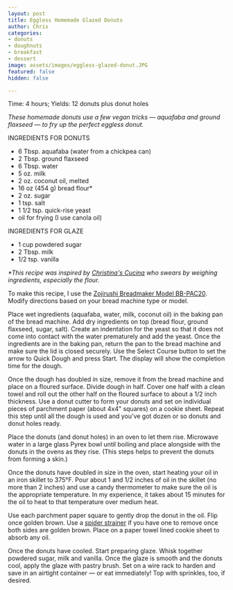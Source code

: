 ```yaml
---
layout: post
title: Eggless Homemade Glazed Donuts
author: Chris
categories:
- donuts
- doughnuts
- breakfast
- dessert
image: assets/images/eggless-glazed-donut.JPG
featured: false
hidden: false

---
```

Time: 4 hours; Yields: 12 donuts plus donut holes

_These homemade donuts use a few vegan tricks — aquafaba and ground flaxseed — to fry up the perfect eggless donut._

INGREDIENTS FOR DONUTS

* 6 Tbsp. aquafaba (water from a chickpea can)
* 2 Tbsp. ground flaxseed
* 6 Tbsp. water
* 5 oz. milk
* 2 oz. coconut oil, melted
* 16 oz (454 g) bread flour*
* 2 oz. sugar
* 1 tsp. salt
* 1 1/2 tsp. quick-rise yeast
* oil for frying (I use canola oil)

INGREDIENTS FOR GLAZE

* 1 cup powdered sugar
* 2 Tbsp. milk
* 1/2 tsp. vanilla

_*This recipe was inspired by_ [_Christina's Cucina_](https://www.christinascucina.com/perfect-vegan-doughnuts-made-with-yeast-vegan-donut-recipe/comment-page-1/) _who swears by weighing ingredients, especially the flour._ 

To make this recipe, I use the [Zojirushi Breadmaker Model BB-PAC20](https://www.amazon.com/Zojirushi-BB-PAC20BA-BB-PAC20-Virtuoso-Breadmaker/dp/B0067MQM48/ref=sr_1_3?keywords=zojirushi+bread+machine+bbpac20&qid=1552254883&s=gateway&sr=8-3). Modify directions based on your bread machine type or model.

Place wet ingredients (aquafaba, water, milk, coconut oil) in the baking pan of the bread machine. Add dry ingredients on top (bread flour, ground flaxseed, sugar, salt). Create an indentation for the yeast so that it does not come into contact with the water prematurely and add the yeast. Once the ingredients are in the baking pan, return the pan to the bread machine and make sure the lid is closed securely. Use the Select Course button to set the arrow to Quick Dough and press Start. The display will show the completion time for the dough.

Once the dough has doubled in size, remove it from the bread machine and place on a floured surface. Divide dough in half. Cover one half with a clean towel and roll out the other half on the floured surface to about a 1/2 inch thickness. Use a donut cutter to form your donuts and set on individual pieces of parchment paper (about 4x4" squares) on a cookie sheet. Repeat this step until all the dough is used and you've got dozen or so donuts and donut holes ready.

Place the donuts (and donut holes) in an oven to let them rise. Microwave water in a large glass Pyrex bowl until boiling and place alongside with the donuts in the ovens as they rise. (This steps helps to prevent the donuts from forming a skin.)

Once the donuts have doubled in size in the oven, start heating your oil in an iron skillet to 375°F. Pour about 1 and 1/2 inches of oil in the skillet (no more than 2 inches) and use a candy thermometer to make sure the oil is the appropriate temperature. In my experience, it takes about 15 minutes for the oil to heat to that temperature over medium heat.

Use each parchment paper square to gently drop the donut in the oil. Flip once golden brown. Use a [spider strainer](https://www.amazon.com/Hiware-Stainless-Spider-Strainer-Skimmer/dp/B071D8R93Y) if you have one to remove once both sides are golden brown. Place on a paper towel lined cookie sheet to absorb any oil.

Once the donuts have cooled. Start preparing glaze. Whisk together powdered sugar, milk and vanilla. Once the glaze is smooth and the donuts cool, apply the glaze with pastry brush. Set on a wire rack to harden and save in an airtight container — or eat immediately! Top with sprinkles, too, if desired. 